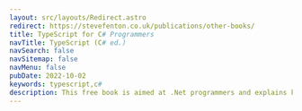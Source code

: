 ```yaml
---
layout: src/layouts/Redirect.astro
redirect: https://stevefenton.co.uk/publications/other-books/
title: TypeScript for C# Programmers
navTitle: TypeScript (C# ed.)
navSearch: false
navSitemap: false
navMenu: false
pubDate: 2022-10-02
keywords: typescript,c#
description: This free book is aimed at .Net programmers and explains key concepts as well as similarities and differences between TypeScript and C#.
---
```

